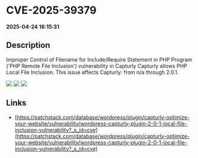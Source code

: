 # CVE-2025-39379

**2025-04-24 16:15:31**

## Description
Improper Control of Filename for Include/Require Statement in PHP Program ('PHP Remote File Inclusion') vulnerability in Capturly Capturly allows PHP Local File Inclusion. This issue affects Capturly: from n/a through 2.0.1.

![](https://img.shields.io/static/v1?label=Score&message=7.5&color=red)
![](https://img.shields.io/static/v1?label=Severity&message=HIGH&color=red)
![](https://img.shields.io/static/v1?label=CWE&message=RFI&color=green)

## Links
- [https://patchstack.com/database/wordpress/plugin/capturly-optimize-your-website/vulnerability/wordpress-capturly-plugin-2-0-1-local-file-inclusion-vulnerability?_s_id=cve](https://patchstack.com/database/wordpress/plugin/capturly-optimize-your-website/vulnerability/wordpress-capturly-plugin-2-0-1-local-file-inclusion-vulnerability?_s_id=cve)
